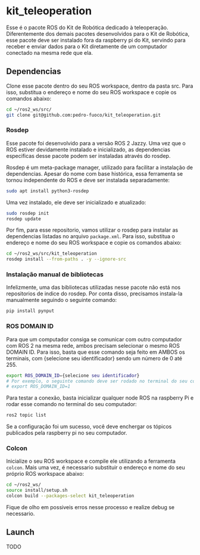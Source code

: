 # kit_teleoperation

Esse é o pacote ROS do Kit de Robótica dedicado à teleoperação. Diferentemente dos demais pacotes desenvolvidos para o Kit de Robótica, esse pacote deve ser instalado fora da raspberry pi do Kit, servindo para receber e enviar dados para o Kit diretamente de um computador conectado na mesma rede que ela.

## Dependencias

Clone esse pacote dentro do seu ROS workspace, dentro da pasta src. Para isso, substitua o endereço e nome do seu ROS workspace e copie os comandos abaixo:
```bash
cd ~/ros2_ws/src/
git clone git@github.com:pedro-fuoco/kit_teleoperation.git
```

### Rosdep
Esse pacote foi desenvolvido para a versão ROS 2 Jazzy. Uma vez que o ROS estiver devidamente instalado e inicializado, as dependencias especificas desse pacote podem ser instaladas através do rosdep.

Rosdep é um meta-package manager, utilizado para facilitar a instalação de dependencias. Apesar do nome com base histórica, essa ferramenta se tornou independente do ROS e deve ser instalada separadamente:

```bash
sudo apt install python3-rosdep
```

Uma vez instalado, ele deve ser inicializado e atualizado:

```bash
sudo rosdep init
rosdep update
```

Por fim, para esse repositorio, vamos utilizar o rosdep para instalar as dependencias listadas no arquivo `package.xml`. Para isso, substitua o endereço e nome do seu ROS workspace e copie os comandos abaixo:
```bash
cd ~/ros2_ws/src/kit_teleoperation
rosdep install --from-paths . -y --ignore-src
```

### Instalação manual de bibliotecas
Infelizmente, uma das bibliotecas utilizadas nesse pacote não está nos repositorios de indice do rosdep. Por conta disso, precisamos instala-la manualmente seguindo o seguinte comando:

```bash
pip install pynput
```

### ROS DOMAIN ID
Para que um computador consiga se comunicar com outro computador com ROS 2 na mesma rede, ambos precisam selecionar o mesmo ROS DOMAIN ID. Para isso, basta que esse comando seja feito em AMBOS os terminais, com {selecione seu identificador} sendo um número de 0 até 255.
```bash
export ROS_DOMAIN_ID={selecione seu identificador}
# Por exemplo, o seguinte comando deve ser rodado no terminal do seu computador E da raspberry pi do seu kit:
# export ROS_DOMAIN_ID=1
```

Para testar a conexão, basta inicializar qualquer node ROS na raspberry Pi e rodar esse comando no terminal do seu computador:
```bash
ros2 topic list
```
Se a configuração foi um sucesso, você deve enchergar os tópicos publicados pela raspberry pi no seu computador.


### Colcon
Inicialize o seu ROS workspace e compile ele utilizando a ferramenta `colcon`. Mais uma vez, é necessario substituir o endereço e nome do seu próprio ROS workspace abaixo:
```bash
cd ~/ros2_ws/
source install/setup.sh
colcon build --packages-select kit_teleoperation
```
Fique de olho em possiveis erros nesse processo e realize debug se necessario.

## Launch
TODO
